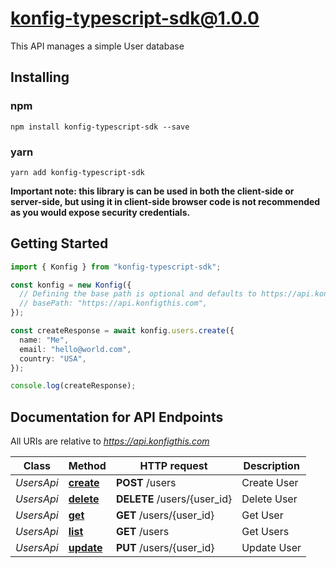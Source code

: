 # konfig-typescript-sdk@1.0.0

This API manages a simple User database
## Installing

### npm
```
npm install konfig-typescript-sdk --save
```

### yarn
```
yarn add konfig-typescript-sdk
```

**Important note: this library is can be used in both the client-side or server-side, but using it
in client-side browser code is not recommended as you would expose security credentials.**



## Getting Started

```typescript
import { Konfig } from "konfig-typescript-sdk";

const konfig = new Konfig({
  // Defining the base path is optional and defaults to https://api.konfigthis.com
  // basePath: "https://api.konfigthis.com",
});

const createResponse = await konfig.users.create({
  name: "Me",
  email: "hello@world.com",
  country: "USA",
});

console.log(createResponse);
```

## Documentation for API Endpoints

All URIs are relative to *https://api.konfigthis.com*

Class | Method | HTTP request | Description
------------ | ------------- | ------------- | -------------
*UsersApi* | [**create**](docs/UsersApi.md#create) | **POST** /users | Create User
*UsersApi* | [**delete**](docs/UsersApi.md#delete) | **DELETE** /users/{user_id} | Delete User
*UsersApi* | [**get**](docs/UsersApi.md#get) | **GET** /users/{user_id} | Get User
*UsersApi* | [**list**](docs/UsersApi.md#list) | **GET** /users | Get Users
*UsersApi* | [**update**](docs/UsersApi.md#update) | **PUT** /users/{user_id} | Update User

